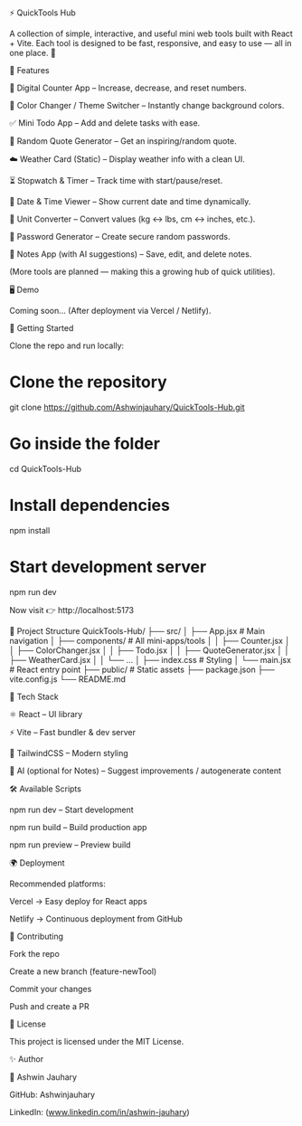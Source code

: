 ⚡ QuickTools Hub

A collection of simple, interactive, and useful mini web tools built with React + Vite.
Each tool is designed to be fast, responsive, and easy to use — all in one place. 🚀

🌟 Features

🔢 Digital Counter App – Increase, decrease, and reset numbers.

🎨 Color Changer / Theme Switcher – Instantly change background colors.

✅ Mini Todo App – Add and delete tasks with ease.

💬 Random Quote Generator – Get an inspiring/random quote.

☁️ Weather Card (Static) – Display weather info with a clean UI.

⏳ Stopwatch & Timer – Track time with start/pause/reset.

📅 Date & Time Viewer – Show current date and time dynamically.

🔄 Unit Converter – Convert values (kg ↔ lbs, cm ↔ inches, etc.).

🔐 Password Generator – Create secure random passwords.

📝 Notes App (with AI suggestions) – Save, edit, and delete notes.

(More tools are planned — making this a growing hub of quick utilities).

🖥️ Demo

Coming soon... (After deployment via Vercel / Netlify).

🚀 Getting Started

Clone the repo and run locally:

# Clone the repository
git clone https://github.com/Ashwinjauhary/QuickTools-Hub.git

# Go inside the folder
cd QuickTools-Hub

# Install dependencies
npm install

# Start development server
npm run dev


Now visit 👉 http://localhost:5173

📂 Project Structure
QuickTools-Hub/
├── src/
│   ├── App.jsx              # Main navigation
│   ├── components/          # All mini-apps/tools
│   │   ├── Counter.jsx
│   │   ├── ColorChanger.jsx
│   │   ├── Todo.jsx
│   │   ├── QuoteGenerator.jsx
│   │   ├── WeatherCard.jsx
│   │   └── ...
│   ├── index.css            # Styling
│   └── main.jsx             # React entry point
├── public/                  # Static assets
├── package.json
├── vite.config.js
└── README.md

🎨 Tech Stack

⚛️ React – UI library

⚡ Vite – Fast bundler & dev server

🎨 TailwindCSS – Modern styling

🤖 AI (optional for Notes) – Suggest improvements / autogenerate content

🛠️ Available Scripts

npm run dev – Start development

npm run build – Build production app

npm run preview – Preview build

🌍 Deployment

Recommended platforms:

Vercel → Easy deploy for React apps

Netlify → Continuous deployment from GitHub

🤝 Contributing

Fork the repo

Create a new branch (feature-newTool)

Commit your changes

Push and create a PR

📜 License

This project is licensed under the MIT License.

✨ Author

👤 Ashwin Jauhary

GitHub: Ashwinjauhary

LinkedIn: (www.linkedin.com/in/ashwin-jauhary)